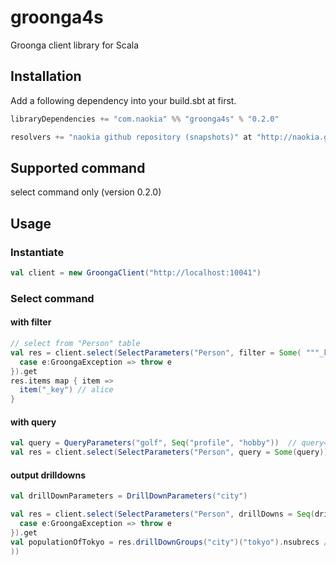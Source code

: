 # groonga4s
Groonga client library for Scala

## Installation

Add a following dependency into your build.sbt at first.

``` scala
libraryDependencies += "com.naokia" %% "groonga4s" % "0.2.0"

resolvers += "naokia github repository (snapshots)" at "http://naokia.github.io/repositories/snapshots"
```

## Supported command

select command only (version 0.2.0)

## Usage

### Instantiate

``` scala
val client = new GroongaClient("http://localhost:10041")
````

### Select command

#### with filter

``` scala
// select from "Person" table
val res = client.select(SelectParameters("Person", filter = Some( """_key=="alice""""))).recover({
  case e:GroongaException => throw e
}).get
res.items map { item =>
  item("_key") // alice
}
```
#### with query

``` scala
val query = QueryParameters("golf", Seq("profile", "hobby"))  // query= golf , match_columns=profile,hobby
val res = client.select(SelectParameters("Person", query = Some(query)))
```

#### output drilldowns

``` scala
val drillDownParameters = DrillDownParameters("city")

val res = client.select(SelectParameters("Person", drillDowns = Seq(drillDownParameters))).recover({
  case e:GroongaException => throw e
}).get
val populationOfTokyo = res.drillDownGroups("city")("tokyo").nsubrecs // Some(13350000)
))
```

